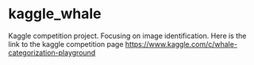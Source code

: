 # kaggle_whale
Kaggle competition project. Focusing on image identification.
Here is the link to the kaggle competition page https://www.kaggle.com/c/whale-categorization-playground
